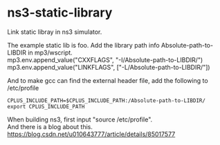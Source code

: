 # ns3-static-library
Link static libray in ns3 simulator.  

The example static lib is foo.
Add the library path info Absolute-path-to-LIBDIR in mp3/wscript.  
mp3.env.append_value("CXXFLAGS", "-I/Absolute-path-to-LIBDIR/")  
mp3.env.append_value("LINKFLAGS", ["-L/Absolute-path-to-LIBDIR/"])  

And to make gcc can find the external header file, add the following to /etc/profile  
```
CPLUS_INCLUDE_PATH=$CPLUS_INCLUDE_PATH:/Absolute-path-to-LIBDIR/  
export CPLUS_INCLUDE_PATH  
```

When building ns3, first input "source /etc/profile".  
And there is a blog about this. https://blog.csdn.net/u010643777/article/details/85017577  


